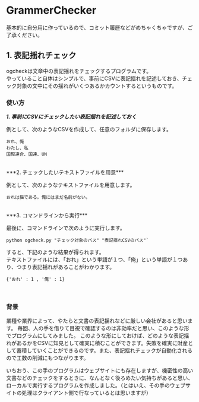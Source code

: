# GrammerChecker
基本的に自分用に作っているので、コミット履歴などがめちゃくちゃですが、ご了承ください。

## 1. 表記揺れチェック
ogcheckは文章中の表記揺れをチェックするプログラムです。<br>
やっていること自体はシンプルで、事前にCSVに表記揺れを記述しておき、チェック対象の文中にその揺れがいくつあるかカウントするというものです。

### 使い方

***1. 事前にCSVにチェックしたい表記揺れを記述しておく***

例として、次のようなCSVを作成して、任意のフォルダに保存します。<br>
```
おれ、俺
わたし、私
国際連合、国連、UN
```
<br>
***2. チェックしたいテキストファイルを用意***

例として、次のようなテキストファイルを用意します。
```
おれは猫である。俺にはまだ名前がない。
```
<br>
***3. コマンドラインから実行***

最後に、コマンドラインで次のように実行します。
```
python ogcheck.py "チェック対象のパス" "表記揺れCSVのパス"`
```
すると、下記のような結果が得られます。<br>
テキストファイルには、「おれ」という単語が１つ、「俺」という単語が１つあり、つまり表記揺れがあることがわかります。
```
{'おれ' : 1 , '俺' : 1}
```

<br>

### 背景
業種や業界によって、やたらと文書の表記揺れなどに厳しい会社があると思います。
毎回、人の手を借りて目視で確認するのは非効率だと思い、このような形でプログラムにしてみました。
このような形にしておけば、どのような表記揺れがあるかをCSVに知見として確実に積むことができます。失敗を確実に財産として蓄積していくことができるのです。また、表記揺れチェックが自動化されるので工数の削減にもつながります。

いちおう、この手のプログラムはウェブサイトにも存在しますが、機密性の高い文書などのチェックをするときに、なんとなく後ろめたい気持ちがあると思い、ローカルで実行するプログラムを作成しました。（とはいえ、その手のウェブサイトの処理はクライアント側で行なっているとは思いますが）

